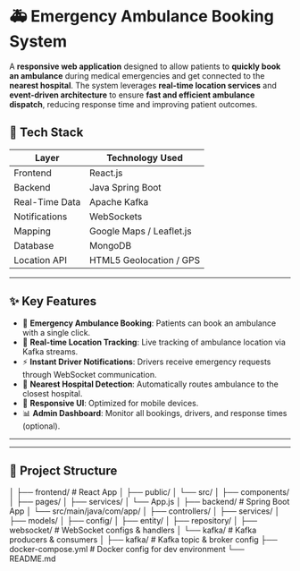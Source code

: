 # 🚑 Emergency Ambulance Booking System

A **responsive web application** designed to allow patients to **quickly book an ambulance** during medical emergencies and get connected to the **nearest hospital**. The system leverages **real-time location services** and **event-driven architecture** to ensure **fast and efficient ambulance dispatch**, reducing response time and improving patient outcomes.

## 🔧 Tech Stack

| Layer         | Technology Used         |
|---------------|--------------------------|
| Frontend      | React.js                 |
| Backend       | Java Spring Boot         |
| Real-Time Data| Apache Kafka             |
| Notifications | WebSockets               |
| Mapping       | Google Maps / Leaflet.js |
| Database      | MongoDB                  |
| Location API  | HTML5 Geolocation / GPS  |

---

## ✨ Key Features

- 🏥 **Emergency Ambulance Booking**: Patients can book an ambulance with a single click.
- 📍 **Real-time Location Tracking**: Live tracking of ambulance location via Kafka streams.
- ⚡ **Instant Driver Notifications**: Drivers receive emergency requests through WebSocket communication.
- 🧭 **Nearest Hospital Detection**: Automatically routes ambulance to the closest hospital.
- 📱 **Responsive UI**: Optimized for mobile devices.
- 📊 **Admin Dashboard**: Monitor all bookings, drivers, and response times (optional).

---


---

## 📁 Project Structure

│
├── frontend/ # React App
│ ├── public/
│ └── src/
│ ├── components/
│ ├── pages/
│ ├── services/
│ └── App.js
│
├── backend/ # Spring Boot App
│ └── src/main/java/com/app/
│ ├── controllers/
│ ├── services/
│ ├── models/
│ ├── config/
│ ├── entity/
│ ├── repository/
│ ├── websocket/ # WebSocket configs & handlers
│ └── kafka/ # Kafka producers & consumers
│
├── kafka/ # Kafka topic & broker config
├── docker-compose.yml # Docker config for dev environment
└── README.md

